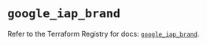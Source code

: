 # `google_iap_brand`

Refer to the Terraform Registry for docs: [`google_iap_brand`](https://registry.terraform.io/providers/hashicorp/google-beta/6.41.0/docs/resources/google_iap_brand).
